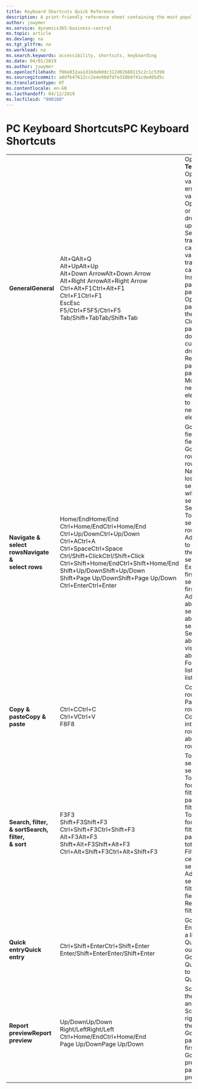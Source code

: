 ```yaml
---
title: Keyboard Shortcuts Quick Reference
description: A print-friendly reference sheet containing the most popular keyboard shortcuts.
author: jswymer
ms.service: dynamics365-business-central
ms.topic: article
ms.devlang: na
ms.tgt_pltfrm: na
ms.workload: na
ms.search.keywords: accessibility, shortcuts, keyboarding
ms.date: 04/01/2019
ms.author: jswymer
ms.openlocfilehash: f06e032aa1d16deb0dc312d02b88115c2c1c5399
ms.sourcegitcommit: addfb47612cc2e4e98dfd7e338b6f41cde405d5c
ms.translationtype: HT
ms.contentlocale: en-GB
ms.lasthandoff: 04/12/2019
ms.locfileid: "990160"
---
```

# <a name="pc-keyboard-shortcuts"></a><span data-ttu-id="256d9-103">PC Keyboard Shortcuts</span><span class="sxs-lookup"><span data-stu-id="256d9-103">PC Keyboard Shortcuts</span></span>

||||  
|----------------|-----------|----------------|
|<span data-ttu-id="256d9-104">**General**</span><span class="sxs-lookup"><span data-stu-id="256d9-104">**General**</span></span>|<span data-ttu-id="256d9-105">Alt+Q</span><span class="sxs-lookup"><span data-stu-id="256d9-105">Alt+Q</span></span><br /><span data-ttu-id="256d9-106">Alt+Up</span><span class="sxs-lookup"><span data-stu-id="256d9-106">Alt+Up</span></span><br /><span data-ttu-id="256d9-107">Alt+Down Arrow</span><span class="sxs-lookup"><span data-stu-id="256d9-107">Alt+Down Arrow</span></span><br /><span data-ttu-id="256d9-108">Alt+Right Arrow</span><span class="sxs-lookup"><span data-stu-id="256d9-108">Alt+Right Arrow</span></span><br /><span data-ttu-id="256d9-109">Ctrl+Alt+F1</span><span class="sxs-lookup"><span data-stu-id="256d9-109">Ctrl+Alt+F1</span></span><br /><span data-ttu-id="256d9-110">Ctrl+F1</span><span class="sxs-lookup"><span data-stu-id="256d9-110">Ctrl+F1</span></span><br /><span data-ttu-id="256d9-111">Esc</span><span class="sxs-lookup"><span data-stu-id="256d9-111">Esc</span></span><br /><span data-ttu-id="256d9-112">F5/Ctrl+F5</span><span class="sxs-lookup"><span data-stu-id="256d9-112">F5/Ctrl+F5</span></span><br /><span data-ttu-id="256d9-113">Tab/Shift+Tab</span><span class="sxs-lookup"><span data-stu-id="256d9-113">Tab/Shift+Tab</span></span><br />|<span data-ttu-id="256d9-114">Open **Tell me**</span><span class="sxs-lookup"><span data-stu-id="256d9-114">Open **Tell me**</span></span><br /><span data-ttu-id="256d9-115">Open tooltip or validation error</span><span class="sxs-lookup"><span data-stu-id="256d9-115">Open tooltip or validation error</span></span><br /><span data-ttu-id="256d9-116">Open a drop-down or look up</span><span class="sxs-lookup"><span data-stu-id="256d9-116">Open a drop-down or look up</span></span><br /><span data-ttu-id="256d9-117">See the transactions for calculated value</span><span class="sxs-lookup"><span data-stu-id="256d9-117">See the transactions for calculated value</span></span><br /><span data-ttu-id="256d9-118">Inspect the page</span><span class="sxs-lookup"><span data-stu-id="256d9-118">Inspect the page</span></span><br /><span data-ttu-id="256d9-119">Open help for the page</span><span class="sxs-lookup"><span data-stu-id="256d9-119">Open help for the page</span></span><br /><span data-ttu-id="256d9-120">Close the current page or drop-down</span><span class="sxs-lookup"><span data-stu-id="256d9-120">Close the current page or drop-down</span></span><br /><span data-ttu-id="256d9-121">Refresh/reload page</span><span class="sxs-lookup"><span data-stu-id="256d9-121">Refresh/reload page</span></span><br /><span data-ttu-id="256d9-122">Move focus to the next/previous element</span><span class="sxs-lookup"><span data-stu-id="256d9-122">Move focus to the next/previous element</span></span>|
|<span data-ttu-id="256d9-123">**Navigate &<br />select rows**</span><span class="sxs-lookup"><span data-stu-id="256d9-123">**Navigate &<br />select rows**</span></span>| <span data-ttu-id="256d9-124">Home/End</span><span class="sxs-lookup"><span data-stu-id="256d9-124">Home/End</span></span><br /><span data-ttu-id="256d9-125">Ctrl+Home/End</span><span class="sxs-lookup"><span data-stu-id="256d9-125">Ctrl+Home/End</span></span> <br /><span data-ttu-id="256d9-126">Ctrl+Up/Down</span><span class="sxs-lookup"><span data-stu-id="256d9-126">Ctrl+Up/Down</span></span><br /><span data-ttu-id="256d9-127">Ctrl+A</span><span class="sxs-lookup"><span data-stu-id="256d9-127">Ctrl+A</span></span> <br /><span data-ttu-id="256d9-128">Ctrl+Space</span><span class="sxs-lookup"><span data-stu-id="256d9-128">Ctrl+Space</span></span><br /><span data-ttu-id="256d9-129">Ctrl/Shift+Click</span><span class="sxs-lookup"><span data-stu-id="256d9-129">Ctrl/Shift+Click</span></span><br /><span data-ttu-id="256d9-130">Ctrl+Shift+Home/End</span><span class="sxs-lookup"><span data-stu-id="256d9-130">Ctrl+Shift+Home/End</span></span><br /><span data-ttu-id="256d9-131">Shift+Up/Down</span><span class="sxs-lookup"><span data-stu-id="256d9-131">Shift+Up/Down</span></span><br /><span data-ttu-id="256d9-132">Shift+Page Up/Down</span><span class="sxs-lookup"><span data-stu-id="256d9-132">Shift+Page Up/Down</span></span><br /><span data-ttu-id="256d9-133">Ctrl+Enter</span><span class="sxs-lookup"><span data-stu-id="256d9-133">Ctrl+Enter</span></span>| <span data-ttu-id="256d9-134">Go to first/last field</span><span class="sxs-lookup"><span data-stu-id="256d9-134">Go to first/last field</span></span><br /><span data-ttu-id="256d9-135">Go to first/last row</span><span class="sxs-lookup"><span data-stu-id="256d9-135">Go to first/last row</span></span><br /><span data-ttu-id="256d9-136">Navigate without losing selection</span><span class="sxs-lookup"><span data-stu-id="256d9-136">Navigate without losing selection</span></span><br /><span data-ttu-id="256d9-137">Select all</span><span class="sxs-lookup"><span data-stu-id="256d9-137">Select all</span></span><br /><span data-ttu-id="256d9-138">Toggle row selection</span><span class="sxs-lookup"><span data-stu-id="256d9-138">Toggle row selection</span></span><br /> <span data-ttu-id="256d9-139">Add the row/rows to the selection</span><span class="sxs-lookup"><span data-stu-id="256d9-139">Add the row/rows to the selection</span></span><br /><span data-ttu-id="256d9-140">Extend selection to first/last row</span><span class="sxs-lookup"><span data-stu-id="256d9-140">Extend selection to first/last row</span></span><br /><span data-ttu-id="256d9-141">Add row above/below to selection</span><span class="sxs-lookup"><span data-stu-id="256d9-141">Add row above/below to selection</span></span><br /><span data-ttu-id="256d9-142">Select visible rows above/below</span><span class="sxs-lookup"><span data-stu-id="256d9-142">Select visible rows above/below</span></span> <br /><span data-ttu-id="256d9-143">Focus out of the list</span><span class="sxs-lookup"><span data-stu-id="256d9-143">Focus out of the list</span></span>|
|<span data-ttu-id="256d9-144">**Copy & paste**</span><span class="sxs-lookup"><span data-stu-id="256d9-144">**Copy & paste**</span></span>|<span data-ttu-id="256d9-145">Ctrl+C</span><span class="sxs-lookup"><span data-stu-id="256d9-145">Ctrl+C</span></span><br /><span data-ttu-id="256d9-146">Ctrl+V</span><span class="sxs-lookup"><span data-stu-id="256d9-146">Ctrl+V</span></span><br /><span data-ttu-id="256d9-147">F8</span><span class="sxs-lookup"><span data-stu-id="256d9-147">F8</span></span>|<span data-ttu-id="256d9-148">Copy rows</span><span class="sxs-lookup"><span data-stu-id="256d9-148">Copy rows</span></span><br /><span data-ttu-id="256d9-149">Paste rows</span><span class="sxs-lookup"><span data-stu-id="256d9-149">Paste rows</span></span><br /><span data-ttu-id="256d9-150">Copy field above into current row</span><span class="sxs-lookup"><span data-stu-id="256d9-150">Copy field above into current row</span></span>|
|<span data-ttu-id="256d9-151">**Search, filter, <br />& sort**</span><span class="sxs-lookup"><span data-stu-id="256d9-151">**Search, filter, <br />& sort**</span></span>|<span data-ttu-id="256d9-152">F3</span><span class="sxs-lookup"><span data-stu-id="256d9-152">F3</span></span><br /><span data-ttu-id="256d9-153">Shift+F3</span><span class="sxs-lookup"><span data-stu-id="256d9-153">Shift+F3</span></span><br /><span data-ttu-id="256d9-154">Ctrl+Shift+F3</span><span class="sxs-lookup"><span data-stu-id="256d9-154">Ctrl+Shift+F3</span></span><br /><span data-ttu-id="256d9-155">Alt+F3</span><span class="sxs-lookup"><span data-stu-id="256d9-155">Alt+F3</span></span><br /><span data-ttu-id="256d9-156">Shift+Alt+F3</span><span class="sxs-lookup"><span data-stu-id="256d9-156">Shift+Alt+F3</span></span><br /><span data-ttu-id="256d9-157">Ctrl+Alt+Shift+F3</span><span class="sxs-lookup"><span data-stu-id="256d9-157">Ctrl+Alt+Shift+F3</span></span>|<span data-ttu-id="256d9-158">Toggle search</span><span class="sxs-lookup"><span data-stu-id="256d9-158">Toggle search</span></span><br /><span data-ttu-id="256d9-159">Toggle filter pane; focus on field filters</span><span class="sxs-lookup"><span data-stu-id="256d9-159">Toggle filter pane; focus on field filters</span></span><br /><span data-ttu-id="256d9-160">Toggle filter pane; focus on totals filters</span><span class="sxs-lookup"><span data-stu-id="256d9-160">Toggle filter pane; focus on totals filters</span></span><br /><span data-ttu-id="256d9-161">Filter on selected cell value</span><span class="sxs-lookup"><span data-stu-id="256d9-161">Filter on selected cell value</span></span><br /><span data-ttu-id="256d9-162">Add filter on selected field</span><span class="sxs-lookup"><span data-stu-id="256d9-162">Add filter on selected field</span></span><br /><span data-ttu-id="256d9-163">Reset filters</span><span class="sxs-lookup"><span data-stu-id="256d9-163">Reset filters</span></span>|
|<span data-ttu-id="256d9-164">**Quick entry**</span><span class="sxs-lookup"><span data-stu-id="256d9-164">**Quick entry**</span></span>|<span data-ttu-id="256d9-165">Ctrl+Shift+Enter</span><span class="sxs-lookup"><span data-stu-id="256d9-165">Ctrl+Shift+Enter</span></span><br /><span data-ttu-id="256d9-166">Enter/Shift+Enter</span><span class="sxs-lookup"><span data-stu-id="256d9-166">Enter/Shift+Enter</span></span>|<span data-ttu-id="256d9-167">Go to next Quick Entry field outside a list</span><span class="sxs-lookup"><span data-stu-id="256d9-167">Go to next Quick Entry field outside a list</span></span><br /><span data-ttu-id="256d9-168">Go to next/previous Quick Entry field</span><span class="sxs-lookup"><span data-stu-id="256d9-168">Go to next/previous Quick Entry field</span></span>|
|<span data-ttu-id="256d9-169">**Report preview**</span><span class="sxs-lookup"><span data-stu-id="256d9-169">**Report preview**</span></span>|<span data-ttu-id="256d9-170">Up/Down</span><span class="sxs-lookup"><span data-stu-id="256d9-170">Up/Down</span></span><br /><span data-ttu-id="256d9-171">Right/Left</span><span class="sxs-lookup"><span data-stu-id="256d9-171">Right/Left</span></span><br /><span data-ttu-id="256d9-172">Ctrl+Home/End</span><span class="sxs-lookup"><span data-stu-id="256d9-172">Ctrl+Home/End</span></span><br /><span data-ttu-id="256d9-173">Page Up/Down</span><span class="sxs-lookup"><span data-stu-id="256d9-173">Page Up/Down</span></span>|<span data-ttu-id="256d9-174">Scroll up and down the page</span><span class="sxs-lookup"><span data-stu-id="256d9-174">Scroll up and down the page</span></span><br /><span data-ttu-id="256d9-175">Scroll to the right/left</span><span class="sxs-lookup"><span data-stu-id="256d9-175">Scroll to the right/left</span></span> <br /><span data-ttu-id="256d9-176">Go to the first/last page</span><span class="sxs-lookup"><span data-stu-id="256d9-176">Go to the first/last page</span></span><br /><span data-ttu-id="256d9-177">Go to the previous/next page</span><span class="sxs-lookup"><span data-stu-id="256d9-177">Go to the previous/next page</span></span>|

